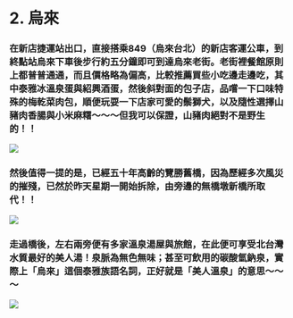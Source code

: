 
# 2. 烏來
### 在新店捷運站出口，直接搭乘849（烏來台北）的新店客運公車，到終點站烏來下車後步行約五分鐘即可到達烏來老街。老街裡餐館原則上都普普通通，而且價格略為偏高，比較推薦買些小吃邊走邊吃，其中泰雅冰溫泉蛋與紹興酒蛋，然後斜對面的包子店，品嚐一下口味特殊的梅乾菜肉包，順便玩耍一下店家可愛的鬃獅犬，以及隨性選擇山豬肉香腸與小米麻糬～～～但我可以保證，山豬肉絕對不是野生的！！

![](https://i.imgur.com/Koq24vM.png)

### 然後值得一提的是，已經五十年高齡的覽勝舊橋，因為歷經多次風災的摧殘，已然於昨天星期一開始拆除，由旁邊的無橋墩新橋所取代！！

![](https://i.imgur.com/YPUagNd.png)


### 走過橋後，左右兩旁便有多家溫泉湯屋與旅館，在此便可享受北台灣水質最好的美人湯！泉脈為無色無味；甚至可飲用的碳酸氫鈉泉，實際上「烏來」這個泰雅族語名詞，正好就是「美人溫泉」的意思～～～


![](https://i.imgur.com/ajdir0D.png)

